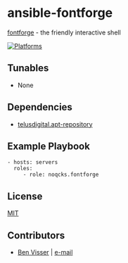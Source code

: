 # ansible-fontforge

[fontforge](http://fontforge.github.io/) - the friendly interactive shell

[![Platforms](http://img.shields.io/badge/platforms-ubuntu-lightgrey.svg?style=flat)](#)

Tunables
--------
* None

Dependencies
------------
* [telusdigital.apt-repository](https://github.com/telusdigital/ansible-apt-repository/)

Example Playbook
----------------
    - hosts: servers
      roles:
         - role: noqcks.fontforge

License
-------
[MIT](https://tldrlegal.com/license/mit-license)

Contributors
------------
* [Ben Visser](https://benvisser.me) | [e-mail](mailto:me@benvisser.me)